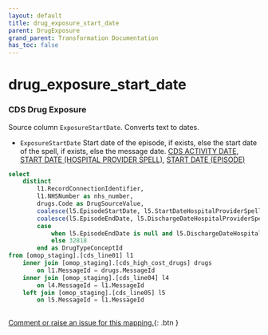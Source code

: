 ```yaml
---
layout: default
title: drug_exposure_start_date
parent: DrugExposure
grand_parent: Transformation Documentation
has_toc: false
---
```

# drug_exposure_start_date
### CDS Drug Exposure
Source column  `ExposureStartDate`.
Converts text to dates.

* `ExposureStartDate` Start date of the episode, if exists, else the start date of the spell, if exists, else the message date. [CDS ACTIVITY DATE](), [START DATE (HOSPITAL PROVIDER SPELL)](), [START DATE (EPISODE)]()

```sql
select
	distinct
		l1.RecordConnectionIdentifier,
		l1.NHSNumber as nhs_number,
		drugs.Code as DrugSourceValue,
		coalesce(l5.EpisodeStartDate, l5.StartDateHospitalProviderSpell, l1.CDSActivityDate) as ExposureStartDate,  
		coalesce(l5.EpisodeEndDate, l5.DischargeDateHospitalProviderSpell, l1.CDSActivityDate) as ExposureEndDate,
		case 
			when l5.EpisodeEndDate is null and l5.DischargeDateHospitalProviderSpell is null then 32220
			else 32818
		end as DrugTypeConceptId
from [omop_staging].[cds_line01] l1
	inner join [omop_staging].[cds_high_cost_drugs] drugs
		on l1.MessageId = drugs.MessageId
	inner join [omop_staging].[cds_line04] l4 
		on l4.MessageId = l1.MessageId
	left join [omop_staging].[cds_line05] l5 
		on l5.MessageId = l1.MessageId
	
```


[Comment or raise an issue for this mapping.](https://github.com/answerdigital/oxford-omop-data-mapper/issues/new?title=OMOP%20DrugExposure%20table%20drug_exposure_start_date%20field%20CDS%20Drug%20Exposure%20mapping){: .btn }
